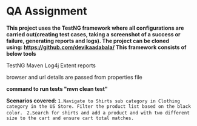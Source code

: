 # QA Assignment

**This project uses the TestNG framework where all configurations are carried out(creating test cases, taking a screenshot of a success or failure, generating reports and logs). The project can be cloned using: https://github.com/devikaadabala/
This framework consists of below tools**  

 TestNG
 Maven
 Log4j 
 Extent reports
 
 browser and url details are passed from properties file
    
 **command to run tests "mvn clean test"**   
 
 **Scenarios covered:**
` 1.Navigate to Shirts sub category in Clothing category in the US Store. Filter the
 product list based on the black color.
 `
` 2.Search for shirts and add a product and with two different size to the cart and ensure
 cart total matches.`
 